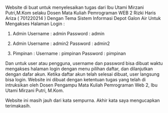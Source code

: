 Website di buat untuk menyelesaikan tugas dari Ibu Utami Mirzani Putri,M.Kom selaku Dosen Mata Kuliah Pemrograman WEB 2
Rizki Haris Ariza ( 701220214 )
Dengan Tema Sistem Informasi Depot Galon Air
Untuk Mengakses Halaman Login :
1. Admin
Username : admin
Password : admin

2. Admin
Username : admin2
Password : admin2

3. Pimpinan :
Username : pimpinan
Password : pimpinan

Dan untuk user atau pengguna, username dan password bisa dibuat waktu mengakses halaman login dengan menu pilihan daftar, dan dilanjutkan dengan dafar akun. Ketika daftar akun telah selesai dibuat, user langsung bisa login.
Website ini dibuat dengan ketentuan tugas yang telah di intruksikan oleh Dosen Pengampu Mata Kuliah Pemrograman Web 2, Ibu Utami Mirzani Putri, M.Kom.

Website ini masih jauh dari kata sempurna. Akhir kata saya mengucapkan terimakasih.
